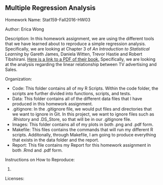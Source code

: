 ## Multiple Regression Analysis

Homework Name: Stat159-Fall2016-HW03

Author: Erica Wong

Description: In this homework assignment, we are using the different tools that we have learned about to reproduce a simple regression analysis. Specifically, we are looking at Chapter 3 of _An Introduction to Statistical Learning_ by Gareth James, Daniela Witten, Trevor Hastie and Robert Tibshirani. [Here is a link to a PDF of their book.](http://www-bcf.usc.edu/%7Egareth/ISL/ISLR%20Sixth%20Printing.pdf) Specifically, we are looking at the analysis regarding the linear relationship between TV advertising and Sales.

Organization:

* Code: This folder contains all of my R Scripts. Within the code folder, the scripts are further divided into functions, scripts, and tests.
* Data: This folder contains all of the different data files that I have produced in this homework assignment.
* .gitignore: In the .gitignore file, we would put files and directories that we want to ignore in Git. In this project, we want to ignore files such as .Rhistory and .DS_Store, so that will be in our .gitignore file.
* Images: This folder contains all of my plots in both .png and .pdf form.
* Makefile: This files contains the commands that will run my different R scripts. Additonally, through Makefile, I am going to produce everything that exists in the data folder and the report.
* Report: This file contains my Report for this homework assignment in both .Rmd and .pdf form.

Instructions on How to Reproduce:

1.

Licenses:
